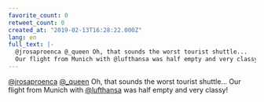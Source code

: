 ```yaml
---
favorite_count: 0
retweet_count: 0
created_at: "2019-02-13T16:28:22.000Z"
lang: en
full_text: |-
  @jrosaproenca @_queen Oh, that sounds the worst tourist shuttle...
  Our flight from Munich with @lufthansa was half empty and very classy!
---
```


[@jrosaproenca](https://twitter.com/jrosaproenca)
[@\_queen](https://twitter.com/_queen) Oh, that sounds the worst tourist
shuttle... Our flight from Munich with
[@lufthansa](https://twitter.com/lufthansa) was half empty and very classy!
